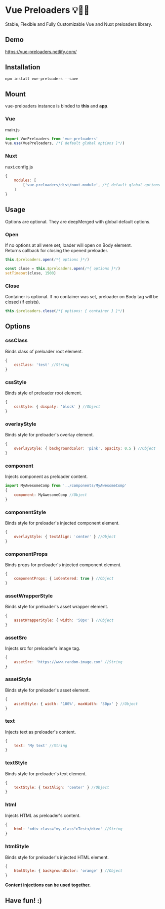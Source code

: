 # Vue Preloaders 💡🍻📣
Stable, Flexible and Fully Customizable Vue and Nuxt preloaders library.

## Demo
https://vue-preloaders.netlify.com/

## Installation
```javascript
npm install vue-preloaders --save
```

## Mount
vue-preloaders instance is binded to **this** and **app**.
### Vue
main.js
```javascript
import VuePreloaders from 'vue-preloaders'
Vue.use(VuePreloaders, /*{ default global options }*/)
```
### Nuxt
nuxt.config.js
```javascript
{
    modules: [
        ['vue-preloaders/dist/nuxt-module', /*{ default global options }*/]
    ]
}
```

## Usage
Options are optional. They are deepMerged with global default options. 
### Open
If no options at all were set, loader will open on Body element.  
Returns callback for closing the opened preloader.
```javascript
this.$preloaders.open(/*{ options }*/)
```
```javascript
const close = this.$preloaders.open(/*{ options }*/)
setTimeout(close, 1500)
```

### Close
Container is optional. If no container was set, preloader on Body tag will be closed (if exists).
```javascript
this.$preloaders.close(/*{ options: { container } }*/)
```

## Options
### cssClass
Binds class of preloader root element.
```javascript
{
    cssClass: 'test' //String
}
```
### cssStyle
Binds style of preloader root element.
```javascript
{
    cssStyle: { dispaly: 'block' } //Object
}
```
### overlayStyle
Binds style for preloader's overlay element.
```javascript
{
    overlayStyle: { backgroundColor: 'pink', opacity: 0.5 } //Object
}
```
### component
Injects component as preloader content.
```javascript
import MyAwesomeComp from '../components/MyAwesomeComp'
{
    component: MyAwesomeComp //Object
}
```
### componentStyle
Binds style for preloader's injected component element.
```javascript
{
    overlayStyle: { textAlign: 'center' } //Object
}
```
### componentProps
Binds props for preloader's injected component element.
```javascript
{
    componentProps: { isCentered: true } //Object
}
```
### assetWrapperStyle
Binds style for preloader's asset wrapper element.
```javascript
{
    assetWrapperStyle: { width: '50px' } //Object
}
```
### assetSrc
Injects src for preloader's image tag.
```javascript
{
    assetSrc: 'https://www.random-image.com' //String
}
```
### assetStyle
Binds style for preloader's asset element.
```javascript
{
    assetStyle: { width: '100%', maxWidth: '30px' } //Object
}
```
### text
Injects text as preloader's content.
```javascript
{
    text: 'My text' //String
}
```
### textStyle
Binds style for preloader's text element.
```javascript
{
    textStyle: { textAlign: 'center' } //Object
}
```
### html
Injects HTML as preloader's content.
```javascript
{
    html: '<div class="my-class">Test</div>' //String
}
```
### htmlStyle
Binds style for preloader's injected HTML element.
```javascript
{
    htmlStyle: { backgroundColor: 'orange' } //Object
}
```

**Content injections can be used together.**
   
## Have fun! :)